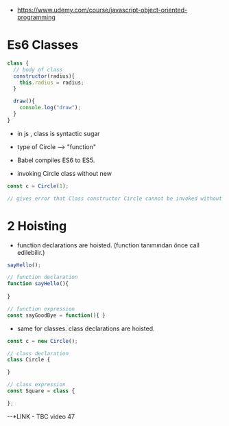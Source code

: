 
- https://www.udemy.com/course/javascript-object-oriented-programming


# Es6 Classes

```js
class {
  // body of class
  constructor(radius){
    this.radius = radius;
  }

  draw(){
    console.log("draw");
  }
}

```

- in js , class is syntactic sugar

- type of Circle --> "function"

- Babel compiles ES6 to ES5.

- invoking Circle class without new 

```js
const c = Circle(1);

// gives error that Class constructor Circle cannot be invoked without new.

```

# 2 Hoisting

- function declarations are hoisted. (function tanımından önce call edilebilir.)

```js
sayHello();

// function declaration
function sayHello(){
  
}

// function expression
const sayGoodBye = function(){ }


```

- same for classes. class declarations are hoisted.

```js
const c = new Circle();

// class declaration
class Circle {

}

// class expression
const Square = class {

};

```

--*LINK - TBC video 47



